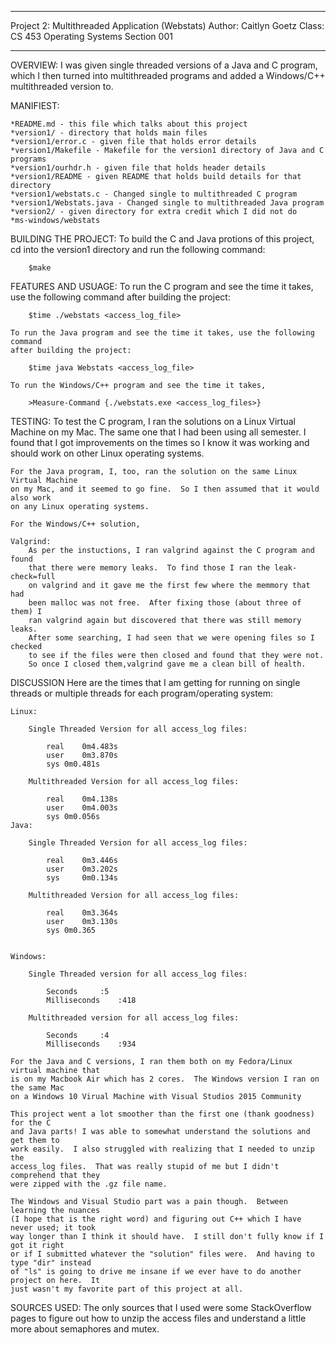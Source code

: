 *************************************************
Project 2: Multithreaded Application (Webstats)
Author: Caitlyn Goetz
Class: CS 453 Operating Systems Section 001
*************************************************

OVERVIEW:
	I was given single threaded versions of a Java and C program, which I then turned
	into multithreaded programs and added a Windows/C++ multithreaded version to.

MANIFIEST:

	*README.md - this file which talks about this project
	*version1/ - directory that holds main files
	*version1/error.c - given file that holds error details
	*version1/Makefile - Makefile for the version1 directory of Java and C programs
	*version1/ourhdr.h - given file that holds header details
	*version1/README - given README that holds build details for that directory
	*version1/webstats.c - Changed single to multithreaded C program
	*version1/Webstats.java - Changed single to multithreaded Java program
	*version2/ - given directory for extra credit which I did not do
	*ms-windows/webstats

BUILDING THE PROJECT:
	To build the C and Java protions of this project, cd into the version1 directory
	and run the following command:

		$make 

FEATURES AND USUAGE:
	To run the C program and see the time it takes, use the following command after 
	building the project:
		
		$time ./webstats <access_log_file>

	To run the Java program and see the time it takes, use the following command 
	after building the project:

		$time java Webstats <access_log_file>

	To run the Windows/C++ program and see the time it takes,

		>Measure-Command {./webstats.exe <access_log_files>}

TESTING: 
	To test the C program, I ran the solutions on a Linux Virtual Machine on my Mac.
	The same one that I had been using all semester.  I found that I got improvements
	 on the times so I know it was working and should work on other Linux operating 
	systems.
	
	For the Java program, I, too, ran the solution on the same Linux Virtual Machine
	on my Mac, and it seemed to go fine.  So I then assumed that it would also work 
	on any Linux operating systems.

	For the Windows/C++ solution,

	Valgrind:
		As per the instuctions, I ran valgrind against the C program and found
		that there were memory leaks.  To find those I ran the leak-check=full
		on valgrind and it gave me the first few where the memmory that had
		been malloc was not free.  After fixing those (about three of them) I 
		ran valgrind again but discovered that there was still memory leaks.
		After some searching, I had seen that we were opening files so I checked 
		to see if the files were then closed and found that they were not.  
		So once I closed them,valgrind gave me a clean bill of health.

DISCUSSION
	Here are the times that I am getting for running on single threads or multiple 
	threads for each program/operating system:

	Linux:
	
		Single Threaded Version for all access_log files:

			real	0m4.483s
			user	0m3.870s
			sys	0m0.481s
	
		Multithreaded Version for all access_log files:		

			real	0m4.138s
			user	0m4.003s
			sys	0m0.056s
	Java:

		Single Threaded Version for all access_log files:

			real	0m3.446s
			user	0m3.202s
			sys 	0m0.134s
	
		Multithreaded Version for all access_log files:

			real	0m3.364s
			user	0m3.130s
			sys	0m0.365


	Windows:

		Single Threaded version for all access_log files:

			Seconds		:5
			Milliseconds	:418

		Multithreaded version for all access_log files:

			Seconds		:4
			Milliseconds	:934

	For the Java and C versions, I ran them both on my Fedora/Linux virtual machine that 
	is on my Macbook Air which has 2 cores.  The Windows version I ran on the same Mac
	on a Windows 10 Virual Machine with Visual Studios 2015 Community

	This project went a lot smoother than the first one (thank goodness) for the C
	and Java parts! I was able to somewhat understand the solutions and get them to 
	work easily.  I also struggled with realizing that I needed to unzip the 
	access_log files.  That was really stupid of me but I didn't comprehend that they
	were zipped with the .gz file name.  

	The Windows and Visual Studio part was a pain though.  Between learning the nuances
	(I hope that is the right word) and figuring out C++ which I have never used; it took
	way longer than I think it should have.  I still don't fully know if I got it right
	or if I submitted whatever the "solution" files were.  And having to type "dir" instead 
	of "ls" is going to drive me insane if we ever have to do another project on here.  It
	just wasn't my favorite part of this project at all.


SOURCES USED:
	The only sources that I used were some StackOverflow pages to figure out how to
	unzip the access files and understand a little more about semaphores and mutex.
